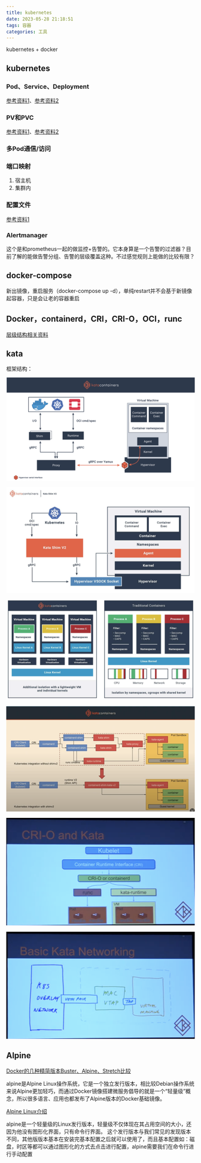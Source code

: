 ```yaml
---
title: kubernetes
date: 2023-05-28 21:18:51
tags: 容器
categories: 工具
---
```


kubernetes + docker

## kubernetes

### Pod、Service、Deployment

[参考资料1](https://blog.csdn.net/qq_40597962/article/details/124847911)、[参考资料2](https://blog.csdn.net/THMAIL/article/details/107312208)

### PV和PVC

[参考资料1](https://blog.csdn.net/weixin_46837396/article/details/122159306)、[参考资料2](https://blog.csdn.net/qq_42527269/article/details/123348981)

### 多Pod通信/访问



### 端口映射

1. 宿主机
2. 集群内



### 配置文件

[参考资料1](https://juejin.cn/post/7107251448034885639)

### Alertmanager

这个是和prometheus一起的做监控+告警的。它本身算是一个告警的过滤器？目前了解的能做告警分组、告警的层级覆盖这种。不过感觉规则上能做的比较有限？



## docker-compose

新出镜像，重启服务（docker-compose up -d），单纯restart并不会基于新镜像起容器，只是会让老的容器重启





## Docker，containerd，CRI，CRI-O，OCI，runc

[层级结构相关资料](https://cloud.tencent.com/developer/article/1988350)



## kata

框架结构：

![image-20230910003410670](../images/kubernetes.assets/image-20230910003410670.png)

![image-20230910003314799](../images/kubernetes.assets/image-20230910003314799.png)

![image-20230910003334194](../images/kubernetes.assets/image-20230910003334194.png)

![image-20230910195322478](../images/kubernetes.assets/image-20230910195322478.png)

![image-20230910222805117](../images/kubernetes.assets/image-20230910222805117.png)

![image-20230910223009441](../images/kubernetes.assets/image-20230910223009441.png)

## Alpine

[Docker的几种精简版本Buster、Alpine、Stretch比较](https://zhuanlan.zhihu.com/p/374508641)

alpine是Alpine Linux操作系统，它是一个独立发行版本，相比较Debian操作系统来说Alpine更加轻巧，而通过Docker镜像搭建微服务倡导的就是一个“轻量级”概念，所以很多语言、应用也都发布了Alpine版本的Docker基础镜像。

[Alpine Linux介绍](https://zhuanlan.zhihu.com/p/466105234)

alpine是一个轻量级的Linux发行版本，轻量级不仅体现在其占用空间的大小，还因为他没有图形化界面，只有命令行界面。 这个发行版本与我们常见的发现版本不同，其他版版本基本在安装完基本配置之后就可以使用了，而且基本配置如：磁盘，时区等都可以通过图形化的方式去点击进行配置，alpine需要我们在命令行进行手动配置
